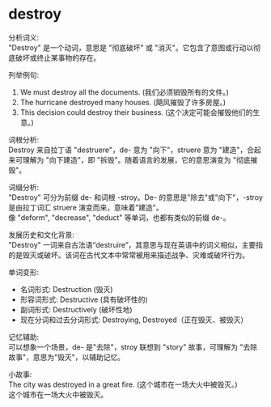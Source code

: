 # destroy

分析词义:  
"Destroy" 是一个动词，意思是 "彻底破坏" 或 "消灭"。它包含了意图或行动以彻底破坏或终止某事物的存在。

  

列举例句:

  

1.  We must destroy all the documents. (我们必须销毁所有的文件。)
2.  The hurricane destroyed many houses. (飓风摧毁了许多房屋。)
3.  This decision could destroy their business. (这个决定可能会摧毁他们的生意。)

  

词根分析:  
Destroy 来自拉丁语 "destruere"，de- 意为 "向下"，struere 意为 "建造"，合起来可理解为 "向下建造"，即 "拆毁"。随着语言的发展，它的意思演变为 "彻底摧毁"。

  

词缀分析:  
"Destroy" 可分为前缀 de- 和词根 -stroy。De- 的意思是"除去"或"向下"，-stroy 是由拉丁词汇 struere 演变而来，意味着"建造"。  
像 "deform", "decrease", "deduct" 等单词，也都有类似的前缀 de-。

  

发展历史和文化背景:  
"Destroy" 一词来自古法语“destruire”，其意思与现在英语中的词义相似，主要指的是毁灭或破坏。该词在古代文本中常常被用来描述战争、灾难或破坏行为。

  

单词变形:

  

*   名词形式: Destruction (毁灭)
*   形容词形式: Destructive (具有破坏性的)
*   副词形式: Destructively (破坏性地)
*   现在分词和过去分词形式: Destroying, Destroyed（正在毁灭、被毁灭）

  

记忆辅助:  
可以想象一个场景，de- 是"去除"，stroy 联想到 "story" 故事，可理解为 "去除故事"，意思为"毁灭"，以辅助记忆。

  

小故事:  
The city was destroyed in a great fire. (这个城市在一场大火中被毁灭。)  
这个城市在一场大火中被毁灭。

